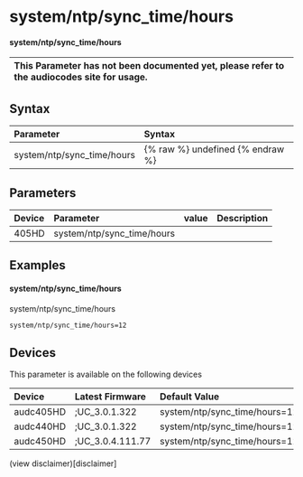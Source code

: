﻿---
description: system/ntp/sync_time/hours
search: false
---

# system/ntp/sync_time/hours

#### system/ntp/sync_time/hours


| This Parameter has not been documented yet, please refer to the audiocodes site for usage.  |
| :--- |

## Syntax
| Parameter | Syntax |
| :--- | :--- |
|system/ntp/sync_time/hours | {% raw %} undefined {% endraw %} |

## Parameters
|Device|Parameter|value|Description|
|:---|:---|:---|:---|
| 405HD | system/ntp/sync_time/hours |  |  |

## Examples
#### system/ntp/sync_time/hours

system/ntp/sync_time/hours

```
system/ntp/sync_time/hours=12
```

## Devices
This parameter is available on the following devices

| Device | Latest Firmware | Default Value |
|:---|:---|:---|
| audc405HD | ;UC_3.0.1.322 | system/ntp/sync_time/hours=12 
| audc440HD | ;UC_3.0.1.322 | system/ntp/sync_time/hours=12 
| audc450HD | ;UC_3.0.4.111.77 | system/ntp/sync_time/hours=12 

(view disclaimer)[disclaimer]
